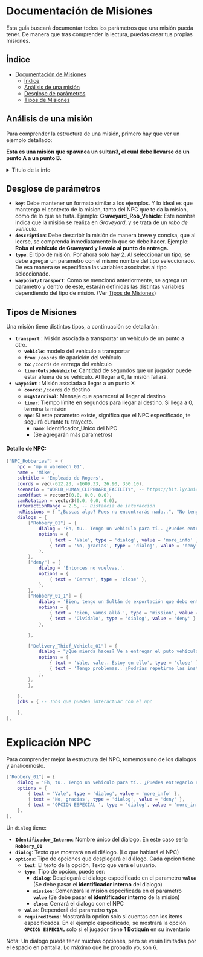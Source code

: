 # Documentación de Misiones
Esta guía buscará documentar todos los parámetros que una misión pueda tener.
De manera que tras comprender la lectura, puedas crear tus propias misiones.

## Índice
- [Documentación de Misiones](#Documentación-de-Misiones)
  - [Índice](#Índice)
  - [Análisis de una misión](#Análisis-de-una-misión)
  - [Desglose de parámetros](#Desglose-de-parámetros)
  - [Tipos de Misiones](#Tipos-de-Misiones)


## Análisis de una misión
Para comprender la estructura de una misión, primero hay que ver un ejemplo detallado:

**Esta es una misión que spawnea un sultan3, el cual debe llevarse de un punto A a un punto B.**

<details> 
	<summary> Titulo de la info </summary>


` ``json

```lua
{
	-- Nombre interno de la misión. Debe ser único y servira para enlazarla a una opción de dialogo (lo veremos más adelante)
	key = "Delivery_Thief_Vehicle_01",
	
	-- Mensaje que aparecerá al inicio de la misión. Generalmente notifica lo que el jugador debe hacer
	-- Ver Ejemplo (https://i.imgur.com/Le3AiMx.png)
	description = "Entrega el ~b~vehículo~s~ en el ~y~punto de entrega~s~ antes de que se acabe el tiempo.",

	-- Tipo de mision. Pueden ser: transport | waypoint
	type = "transport",

	-- Si el tipo de misión es transport, se agrega el parametro transport con sus parametros correspondientes
	-- En este caso, transport tiene estos 4
	transport = {
		vehicle = "sultan3", -- Modelo del vehiculo a spawnear
		from = vec(-1311.46, -600.84, 26.98, 85.72), -- /coords de spawn del vehiculo
		to = vec(826.27, -156.32, 26.75, 75.40),-- /coords de entrega del vehiculo
		timerOutsideVehicle = 60, -- Un contador opcional en Segundos que controla que el jugador no pase mucho tiempo fuera del vehiculo.
	},

	-- Tiempo límite en segundos para completar la misión. Si pasan los segundos especificados, la misión fallará.
	timer = 300,
	
	-- Cada misión necesita tener un NPCs asociado con el cual tomarás esa misión.
	npc = {
		name = "NPC_Robberies", -- Identificador_Unico del NPC asociado
		dialog = "Robbery_01" -- Identificador_Unico del dialogo que se abrirá para presentarte esta misión
	},
	-- Esto quiere decir, que para "tomar" esta misión, primero necesitas hablar con un NPC, ese NPC necesita un dialogo,
	-- y ese dialogo necesita una opción que al seleccionarla, te active la misión.
	-- (Lo veremos más adelante en la estructura del npc)

	-- Te dará los items especificados apenas comience la misión.
	-- En esta misión no tiene mucho sentido, pero en otras, se te podría dar un botiquín para ayudarte con la misión,
	-- un bate, o cualquier item que te ayude con la misión.
	rewardsWhenActive = {
		{ item = "medikit", amount = 1 },
	},

	-- Te dará los items especificados cuando completes la misión
	-- item puede ser <money> | <xp> | <o incluso el nombre de un item>
	rewards = {
		{ item = "water", value = "2" },
		{ item = "money", value = "10000" },
		{ item = "xp", value = "50" },
	},
},
```

</details>

## Desglose de parámetros
- **`key`**: Debe mantener un formato similar a los ejemplos. Y lo ideal es que mantenga el contexto de la mision, tanto del NPC que te da la mision, como de lo que se trata. Ejemplo: **Graveyard_Rob_Vehicle**: Este nombre indica que la misión se realiza en *Graveyard*, y se trata de un *robo de vehiculo*.
- **`description`**: Debe describir la misión de manera breve y concisa, que al leerse, se comprenda inmediatamente lo que se debe hacer. Ejemplo: **Roba el vehículo de Graveyard y llevalo al punto de entrega.**
- **`type`**: El tipo de misión. Por ahora solo hay 2. Al seleccionar un tipo, se debe agregar un parametro con el mismo nombre del tipo seleccionado. De esa manera se especifican las variables asociadas al tipo seleccionado.
- **`waypoint/transport`**: Como se mencionó anteriormente, se agrega un parametro y dentro de este, estarán definidas las distintas variables dependiendo del tipo de misión. (Ver [Tipos de Misiones](#Tipos-de-misionnes))

 

## Tipos de Misiones
Una misión tiene distintos tipos, a continuación se detallarán:
- **`transport`** : Misión asociada a transportar un vehiculo de un punto a otro.
	- **`vehicle`**: modelo del vehiculo a transportar
	- **`from`**: `/coords` de aparición del vehículo
	- **`to`**: `/coords` de entrega del vehículo
	- **`timerOutsideVehicle`**: Cantidad de segundos que un jugador puede estar afuera de su vehiculo. Al llegar a 0, la misión fallará.
- **`waypoint`** : Misión asociada a llegar a un punto X
	- **`coords`**: `/coords` de destino
	- **`msgAtArrival`**: Mensaje que aparecerá al llegar al destino
	- **`timer`**: Tiempo límite en segundos para llegar al destino. Si llega a 0, termina la misión
	- **`npc`**: Si este parametro existe, significa que el NPC especificado, te seguirá durante tu trayecto.
		-  **`name`**: Identificador_Unico del NPC
		- (Se agregarán más parametros)




#### Detalle de NPC:



```lua
["NPC_Robberies"] = {
	npc = 'mp_m_waremech_01',
	name = 'Mike',
	subtitle = 'Empleado de Rogers',
	coords = vec(-612.23, -1609.33, 26.90, 350.10),
	scenario = "WORLD_HUMAN_CLIPBOARD_FACILITY", -- https://bit.ly/3ui4V3N
	camOffset = vector3(0.0, 0.0, 0.0),
	camRotation = vector3(0.0, 0.0, 0.0),
	interactionRange = 2.5, -- Distancia de interaccion
	noMissions = { "¿Buscas algo? Pues no encontrarás nada..", "No tengo nada para tí, vete.", "¿Hmm? Fuera de aquí." },
	dialogs = { 
		["Robbery_01"] = {
			dialog = 'Eh, tu.. Tengo un vehiculo para tí.. ¿Puedes entregarlo en un garage? Te pagaré bien..',
			options = {
				{ text = 'Vale', type = 'dialog', value = 'more_info' },
				{ text = 'No, gracias', type = 'dialog', value = 'deny' },
			},
		},
		["deny"] = {
			dialog = 'Entonces no vuelvas.',
			options = {
				{ text = 'Cerrar', type = 'close' },
			},
		},
		["Robbery_01_1"] = {
			dialog = 'Bien, tengo un Sultán de exportación que debo entregar lo antes posible a un cliente. No lo dañes! O no te pagaré nada',
			options = {
				{ text = 'Bien, vamos allá.', type = 'mission', value = 'Delivery_Thief_Vehicle_01' },
				{ text = 'Olvídalo', type = 'dialog', value = 'deny' }
			},

		},

		["Delivery_Thief_Vehicle_01"] = {
			dialog = "¿Que mierda haces? Ve a entregar el puto vehículo",
			options = {
				{ text = 'Vale, vale.. Estoy en ello', type = 'close' },
				{ text = 'Tengo problemas.. ¿Podrías repetirme las instrucciones?', type = 'mission', value = "Delivery_Thief_Vehicle_01" },
			},
		},
		},

	},
	jobs = { -- Jobs que pueden interactuar con el npc

	},
},
```

# Explicación NPC
Para comprender mejor la estructura del NPC, tomemos uno de los dialogos y analicemoslo.

```lua
["Robbery_01"] = { 
	dialog = 'Eh, tu.. Tengo un vehiculo para tí.. ¿Puedes entregarlo en un garage? Te pagaré bien..',
	options = {
		{ text = 'Vale', type = 'dialog', value = 'more_info' },
		{ text = 'No, gracias', type = 'dialog', value = 'deny' },
		{ text = 'OPCION ESPECIAL ', type = 'dialog', value = 'more_info', requiredItems = { { item = "medikit", amount = 1, removeOnInteract = true }	} },
	},
},
```

Un `dialog` tiene:
- **`Identificador_Interno`**: Nombre único del dialogo. En este caso sería **`Robbery_01`**
- **`dialog`**: Texto que mostrará en el diálogo. (Lo que hablará el NPC) 
- **`options`**: Tipo de opciones que desplegará el diálogo. Cada opcion tiene 
  - **`text`**: El texto de la opción, Texto que verá el usuario.
  - **`type`**: Tipo de opción, puede ser:
    - **`dialog`**: Desplegará el dialogo especificado en el parametro **`value`** (Se debe pasar el **identificador interno** del dialogo)
    - **`mission`**: Comenzará la misión especificada en el parametro **`value`** (Se debe pasar el **identificador interno** de la misión)
    - **`close`**: Cerrará el dialogo con el NPC
  - **`value`**: Dependerá del parametro **`type`**.
  - **`requiredItems`**: Mostrará la opcion solo si cuentas con los items especificados. En el ejemplo especificado, se mostrará la opción **`OPCION ESPECIAL`** solo si el jugador tiene **1 Botiquín** en su inventario


Nota: Un dialogo puede tener muchas opciones, pero se verán limitadas por el espacio en pantalla. Lo máximo que he probado yo, son 6.




